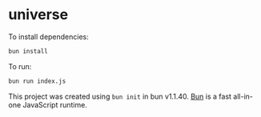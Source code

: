 # universe

To install dependencies:

```bash
bun install
```

To run:

```bash
bun run index.js
```

This project was created using `bun init` in bun v1.1.40. [Bun](https://bun.sh) is a fast all-in-one JavaScript runtime.
